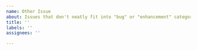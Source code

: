 ```yaml
---
name: Other Issue
about: Issues that don't neatly fit into "bug" or "enhancement" categories
title: ''
labels: ''
assignees: ''

---
```



